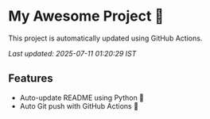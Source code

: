 # My Awesome Project 🚀

This project is automatically updated using GitHub Actions.

_Last updated: 2025-07-11 01:20:29 IST_

## Features
- Auto-update README using Python 🐍
- Auto Git push with GitHub Actions 🤖
